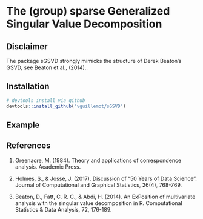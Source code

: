 The (group) sparse Generalized Singular Value Decomposition
================

## Disclaimer

The package sGSVD strongly mimicks the structure of Derek Beaton’s GSVD,
see Beaton et al., (2014)..

## Installation

``` r
# devtools install via github
devtools::install_github("vguillemot/sGSVD")
```

## Example

## References

1.  Greenacre, M. (1984). Theory and applications of correspondence
    analysis. Academic Press.

2.  Holmes, S., & Josse, J. (2017). Discussion of “50 Years of Data
    Science”. Journal of Computational and Graphical Statistics, 26(4),
    768-769.

3.  Beaton, D., Fatt, C. R. C., & Abdi, H. (2014). An ExPosition of
    multivariate analysis with the singular value decomposition in R.
    Computational Statistics & Data Analysis, 72, 176-189.
